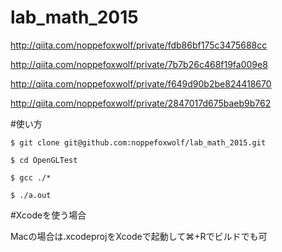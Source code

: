 # lab_math_2015

http://qiita.com/noppefoxwolf/private/fdb86bf175c3475688cc

http://qiita.com/noppefoxwolf/private/7b7b26c468f19fa009e8

http://qiita.com/noppefoxwolf/private/f649d90b2be824418670

http://qiita.com/noppefoxwolf/private/2847017d675baeb9b762


#使い方

`$ git clone git@github.com:noppefoxwolf/lab_math_2015.git`

`$ cd OpenGLTest`

`$ gcc ./*`

`$ ./a.out`

#Xcodeを使う場合

Macの場合は.xcodeprojをXcodeで起動して⌘+Rでビルドでも可
